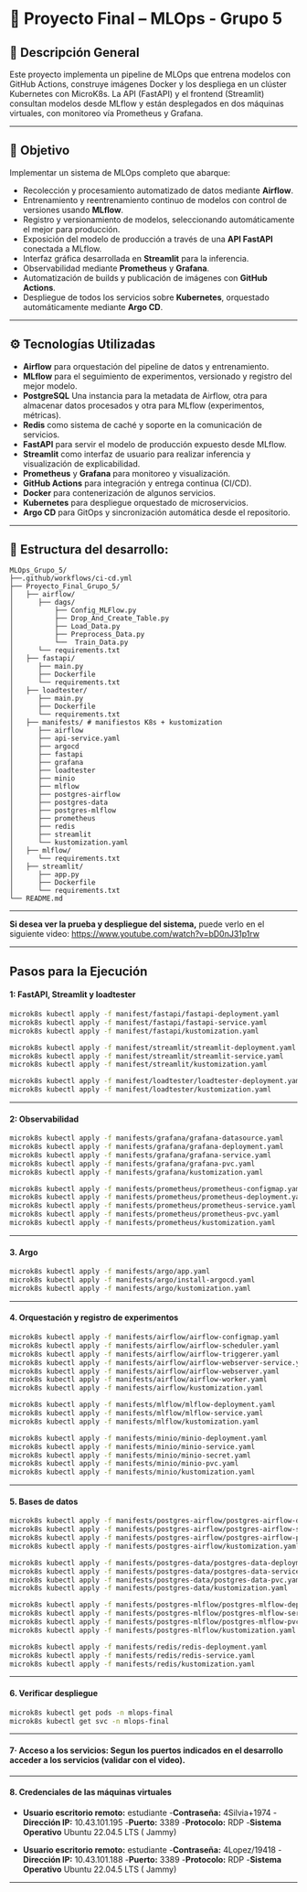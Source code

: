 # 🚀 Proyecto Final – MLOps - **Grupo 5**

## 🧩 Descripción General
Este proyecto implementa un pipeline de MLOps que entrena modelos con GitHub Actions, construye imágenes Docker y los despliega en un clúster Kubernetes con MicroK8s. La API (FastAPI) y el frontend (Streamlit) consultan modelos desde MLflow y están desplegados en dos máquinas virtuales, con monitoreo vía Prometheus y Grafana.

---
## 🎯 Objetivo

Implementar un sistema de MLOps completo que abarque:

- Recolección y procesamiento automatizado de datos mediante **Airflow**.
- Entrenamiento y reentrenamiento continuo de modelos con control de versiones usando **MLflow**.
- Registro y versionamiento de modelos, seleccionando automáticamente el mejor para producción.
- Exposición del modelo de producción a través de una **API FastAPI** conectada a MLflow.
- Interfaz gráfica desarrollada en **Streamlit** para la inferencia.
- Observabilidad mediante **Prometheus** y **Grafana**.
- Automatización de builds y publicación de imágenes con **GitHub Actions**.
- Despliegue de todos los servicios sobre **Kubernetes**, orquestado automáticamente mediante **Argo CD**.

---

## ⚙️ Tecnologías Utilizadas

- **Airflow** para orquestación del pipeline de datos y entrenamiento.
- **MLflow** para el seguimiento de experimentos, versionado y registro del mejor modelo.
- **PostgreSQL**  Una instancia para la metadata de Airflow, otra para almacenar datos procesados y otra para MLflow (experimentos, métricas).
- **Redis** como sistema de caché y soporte en la comunicación de servicios.
- **FastAPI** para servir el modelo de producción expuesto desde MLflow.
- **Streamlit** como interfaz de usuario para realizar inferencia y visualización de explicabilidad.
- **Prometheus** y **Grafana** para monitoreo y visualización.
- **GitHub Actions** para integración y entrega continua (CI/CD).
- **Docker** para contenerización de algunos servicios.
- **Kubernetes** para despliegue orquestado de microservicios.
- **Argo CD** para GitOps y sincronización automática desde el repositorio.

---

## 📂 Estructura del desarrollo:

```
MLOps_Grupo_5/
├──.github/workflows/ci-cd.yml
├── Proyecto_Final_Grupo_5/
│   ├── airflow/
│      ├── dags/
│          ├── Config_MLFlow.py
│          ├── Drop_And_Create_Table.py
│          ├── Load_Data.py
│          ├── Preprocess_Data.py
│          └──  Train_Data.py
│      └── requirements.txt
│   ├── fastapi/
│      ├── main.py  
│      ├── Dockerfile
│      └── requirements.txt
│   ├── loadtester/ 
│      ├── main.py
│      ├── Dockerfile
│      └── requirements.txt
│   ├── manifests/ # manifiestos K8s + kustomization
│      ├── airflow
│      ├── api-service.yaml
│      ├── argocd
│      ├── fastapi
│      ├── grafana
│      ├── loadtester
│      ├── minio
│      ├── mlflow
│      ├── postgres-airflow
│      ├── postgres-data
│      ├── postgres-mlflow
│      ├── prometheus
│      ├── redis
│      ├── streamlit
│      └── kustomization.yaml
│   ├── mlflow/ 
│      └── requirements.txt
│   ├── streamlit/ 
│      ├── app.py
│      ├── Dockerfile
│      └── requirements.txt
└── README.md   
```

---

**Si desea ver la prueba y despliegue del sistema,** puede verlo en el siguiente video: https://www.youtube.com/watch?v=bD0nJ31p1rw

---

## Pasos para la Ejecución

#### 1: FastAPI, Streamlit y loadtester
```bash
microk8s kubectl apply -f manifest/fastapi/fastapi-deployment.yaml
microk8s kubectl apply -f manifest/fastapi/fastapi-service.yaml
microk8s kubectl apply -f manifest/fastapi/kustomization.yaml

microk8s kubectl apply -f manifest/streamlit/streamlit-deployment.yaml
microk8s kubectl apply -f manifest/streamlit/streamlit-service.yaml
microk8s kubectl apply -f manifest/streamlit/kustomization.yaml

microk8s kubectl apply -f manifest/loadtester/loadtester-deployment.yaml
microk8s kubectl apply -f manifest/loadtester/kustomization.yaml
```
---
#### 2: Observabilidad
```bash
microk8s kubectl apply -f manifests/grafana/grafana-datasource.yaml
microk8s kubectl apply -f manifests/grafana/grafana-deployment.yaml
microk8s kubectl apply -f manifests/grafana/grafana-service.yaml
microk8s kubectl apply -f manifests/grafana/grafana-pvc.yaml
microk8s kubectl apply -f manifests/grafana/kustomization.yaml

microk8s kubectl apply -f manifests/prometheus/prometheus-configmap.yaml
microk8s kubectl apply -f manifests/prometheus/prometheus-deployment.yaml
microk8s kubectl apply -f manifests/prometheus/prometheus-service.yaml
microk8s kubectl apply -f manifests/prometheus/prometheus-pvc.yaml
microk8s kubectl apply -f manifests/prometheus/kustomization.yaml
```
---
#### 3. Argo
```bash
microk8s kubectl apply -f manifests/argo/app.yaml
microk8s kubectl apply -f manifests/argo/install-argocd.yaml
microk8s kubectl apply -f manifests/argo/kustomization.yaml
```

---
#### 4. Orquestación y registro de experimentos
```bash
microk8s kubectl apply -f manifests/airflow/airflow-configmap.yaml
microk8s kubectl apply -f manifests/airflow/airflow-scheduler.yaml
microk8s kubectl apply -f manifests/airflow/airflow-triggerer.yaml
microk8s kubectl apply -f manifests/airflow/airflow-webserver-service.yaml
microk8s kubectl apply -f manifests/airflow/airflow-webserver.yaml
microk8s kubectl apply -f manifests/airflow/airflow-worker.yaml
microk8s kubectl apply -f manifests/airflow/kustomization.yaml

microk8s kubectl apply -f manifests/mlflow/mlflow-deployment.yaml
microk8s kubectl apply -f manifests/mlflow/mlflow-service.yaml
microk8s kubectl apply -f manifests/mlflow/kustomization.yaml

microk8s kubectl apply -f manifests/minio/minio-deployment.yaml
microk8s kubectl apply -f manifests/minio/minio-service.yaml
microk8s kubectl apply -f manifests/minio/minio-secret.yaml
microk8s kubectl apply -f manifests/minio/minio-pvc.yaml
microk8s kubectl apply -f manifests/minio/kustomization.yaml
```
---
#### 5. Bases de datos
```bash
microk8s kubectl apply -f manifests/postgres-airflow/postgres-airflow-deployment.yaml
microk8s kubectl apply -f manifests/postgres-airflow/postgres-airflow-service.yaml
microk8s kubectl apply -f manifests/postgres-airflow/postgres-airflow-pvc.yaml
microk8s kubectl apply -f manifests/postgres-airflow/kustomization.yaml

microk8s kubectl apply -f manifests/postgres-data/postgres-data-deployment.yaml
microk8s kubectl apply -f manifests/postgres-data/postgres-data-service.yaml
microk8s kubectl apply -f manifests/postgres-data/postgres-data-pvc.yaml
microk8s kubectl apply -f manifests/postgres-data/kustomization.yaml

microk8s kubectl apply -f manifests/postgres-mlflow/postgres-mlflow-deployment.yaml
microk8s kubectl apply -f manifests/postgres-mlflow/postgres-mlflow-service.yaml
microk8s kubectl apply -f manifests/postgres-mlflow/postgres-mlflow-pvc.yaml
microk8s kubectl apply -f manifests/postgres-mlflow/kustomization.yaml

microk8s kubectl apply -f manifests/redis/redis-deployment.yaml
microk8s kubectl apply -f manifests/redis/redis-service.yaml
microk8s kubectl apply -f manifests/redis/kustomization.yaml
```
---
#### 6. Verificar despliegue
```bash
microk8s kubectl get pods -n mlops-final
microk8s kubectl get svc -n mlops-final
```
---
#### 7· Acceso a los servicios: Segun los puertos indicados en el desarrollo acceder a los servicios (validar con el video).
---
#### 8. Credenciales de las máquinas virtuales

- **Usuario escritorio remoto:** estudiante
-**Contraseña:** 4Silvia+1974
-**Dirección IP:** 10.43.101.195
-**Puerto:** 3389
-**Protocolo:** RDP
-**Sistema Operativo** Ubuntu 22.04.5 LTS ( Jammy)

- **Usuario escritorio remoto:** estudiante
-**Contraseña:** 4Lopez/19418
-**Dirección IP:** 10.43.101.188
-**Puerto:** 3389
-**Protocolo:** RDP
-**Sistema Operativo** Ubuntu 22.04.5 LTS ( Jammy)

---

